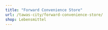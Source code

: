 ```yaml
---
title: "Forward Convenience Store"
url: /tawas-city/forward-convenience-store/
shop: Lebensmittel
---
```

